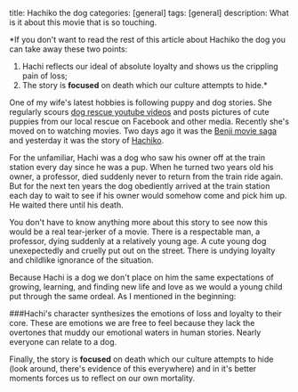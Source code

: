 title: Hachiko the dog
categories: [general]
tags: [general]
description: What is it about this movie that is so touching.


*If you don't want to read the rest of this article about Hachiko the dog
you can take away these two points:<br>
1. Hachi reflects our ideal of absolute loyalty and shows us the crippling pain of loss;<br>
2. The story is **focused** on death which our culture attempts to
   hide.*

One of my wife's latest hobbies is following puppy and dog stories. She regularly scours [dog rescue youtube videos][1] and posts pictures of cute puppies from our local rescue on Facebook and other media. Recently she's moved on to watching movies. Two days ago it was the [Benji movie saga][3] and yesterday it was the story of [Hachiko][4].

For the unfamiliar, Hachi was a dog who saw his owner off at the train station every day since he was a pup. When he turned two years old his owner, a professor, died suddenly never to return from the train ride again. But for the next ten years the dog obediently arrived at the train station each day to wait to see if his owner would somehow come and pick him up. He waited there until his death.

You don't have to know anything more about this story to see now this would be a real tear-jerker of a movie. 
There is a respectable man, a professor, dying suddenly at a relatively young age. A cute young dog unexepectedly and cruelly put out on the street. There is undying loyalty and childlike ignorance of the situation.

Because Hachi is a dog we don't place on him the same expectations of growing, learning, and finding new life and love as we would a young child put through the same ordeal. As I mentioned in the beginning:

###Hachi's character synthesizes the emotions of loss and loyalty to their core.
These are emotions we are free to feel because they lack the overtones that muddy our emotional waters in human stories. Nearly everyone can relate to a dog.

Finally, the story is **focused** on death which our culture attempts to hide (look around, there's evidence of this everywhere) and in it's better moments forces us to reflect on our own mortality. 

[1]: https://www.youtube.com/watch?v=BWqONXwN2gg
[3]: http://en.wikipedia.org/wiki/Benji_%281974_film%29
[4]: http://en.wikipedia.org/wiki/Hachik%C5%8D
